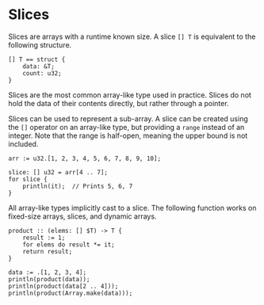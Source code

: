 # Slices
Slices are arrays with a runtime known size. A slice `[] T` is equivalent to the following structure.
```onyx
[] T == struct {
	data: &T;
	count: u32;
}
```

Slices are the most common array-like type used in practice.  Slices do not hold the data of their contents directly, but rather through a pointer.

Slices can be used to represent a sub-array. A slice can be created using the `[]` operator on an array-like type, but providing a `range` instead of an integer. Note that the range is half-open, meaning the upper bound is not included.
```onyx
arr := u32.[1, 2, 3, 4, 5, 6, 7, 8, 9, 10];

slice: [] u32 = arr[4 .. 7];
for slice {
	println(it);  // Prints 5, 6, 7
}
```

All array-like types implicitly cast to a slice. The following function works on fixed-size arrays, slices, and dynamic arrays.
```onyx
product :: (elems: [] $T) -> T {
	result := 1;
	for elems do result *= it;
	return result;
}

data := .[1, 2, 3, 4];
println(product(data));
println(product(data[2 .. 4]));
println(product(Array.make(data)));
```

